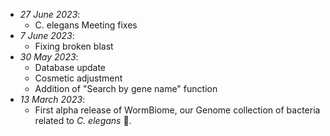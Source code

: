 - *27 June 2023*:
    - C. elegans Meeting fixes
- *7 June 2023*:
    - Fixing broken blast
- *30 May 2023*:
    - Database update
    - Cosmetic adjustment
    - Addition of "Search by gene name" function
- *13 March 2023*:
    - First alpha release of WormBiome, our Genome collection of bacteria related to _C. elegans_ 🔧.
